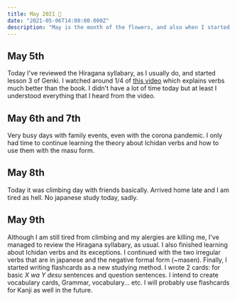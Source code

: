 ```yaml
---
title: May 2021 🌼
date: "2021-05-06T14:00:00.000Z"
description: "May is the month of the flowers, and also when I started taking this seriously."
---
```


## May 5th

Today I've reviewed the Hiragana syllabary, as I usually do, and started lesson 3 of Genki. I watched around 1/4 of [this video](https://www.youtube.com/watch?v=ed4rmIY4mL0) which explains verbs much better than the book. I didn't have a lot of time today but at least I understood everything that I heard from the video.

## May 6th and 7th

Very busy days with family events, even with the corona pandemic. I only had time to continue learning the theory about Ichidan verbs and how to use them with the masu form. 

## May 8th

Today it was climbing day with friends basically. Arrived home late and I am tired as hell. No japanese study today, sadly.

## May 9th

Although I am still tired from climbing and my alergies are killing me, I've managed to review the Hiragana syllabary, as usual. I also finished learning about Ichidan verbs and its exceptions. I continued with the two irregular verbs that are in japanese and the negative formal form (~masen). Finally, I started writing flashcards as a new studying method. I wrote 2 cards: for basic _X wa Y desu_ sentences and question sentences. I intend to create vocabulary cards, Grammar, vocabulary... etc. I will probably use flashcards for Kanji as well in the future.
